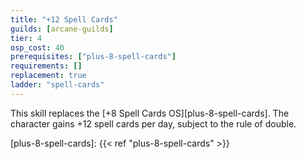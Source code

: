 ```yaml
---
title: "+12 Spell Cards"
guilds: [arcane-guilds]
tier: 4
osp_cost: 40
prerequisites: ["plus-8-spell-cards"]
requirements: []
replacement: true
ladder: "spell-cards"
---
```

This skill replaces the [+8 Spell Cards OS][plus-8-spell-cards]. The character gains +12 spell cards per day, subject to the rule of double.

[plus-8-spell-cards]: {{< ref "plus-8-spell-cards" >}}